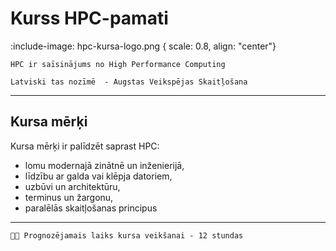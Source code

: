 # Kurss HPC-pamati

<!-- ## Par kursu -->

:include-image: hpc-kursa-logo.png { scale: 0.8, align: "center"}

```attention-note {label: "Kas ir HPC?"}
HPC ir saīsinājums no High Performance Computing
```

```attention-note {label: "Zini šo"}
Latviski tas nozīmē  - Augstas Veikspējas Skaitļošana 
```

---

## Kursa mērķi

Kursa mērķi ir palīdzēt saprast HPC: <br>
- lomu modernajā zinātnē un inženierijā,  <br>
- līdzību ar galda vai klēpja datoriem,  <br>
- uzbūvi un architektūru, <br> 
- terminus un žargonu,  <br>
- paralēlās skaitļošanas principus

---


```attention-question {label: "Cik ilgi ir jāstudē?"}
 Prognozējamais laiks kursa veikšanai - 12 stundas
```
